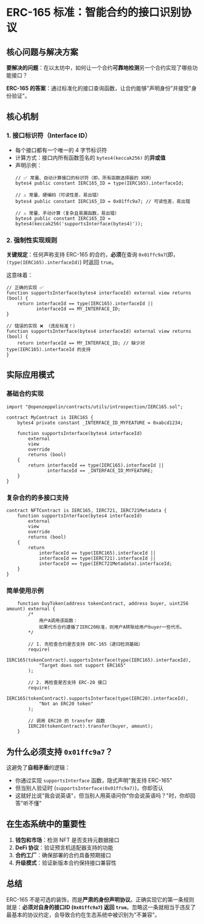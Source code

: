# ERC-165 标准：智能合约的接口识别协议

## 核心问题与解决方案

**要解决的问题**：在以太坊中，如何让一个合约**可靠地检测**另一个合约实现了哪些功能接口？

**ERC-165 的答案**：通过标准化的接口查询函数，让合约能够"声明身份"并接受"身份验证"。

## 核心机制

### 1. 接口标识符（Interface ID）
- 每个接口都有一个唯一的 4 字节标识符
- 计算方式：接口内所有函数签名的 `bytes4(keccak256)` 的**异或值**
- 声明示例：
  ```solidity
  // ✅ 常量、自动计算接口的标识符（即，所有函数选择器的 XOR）
  bytes4 public constant IERC165_ID = type(IERC165).interfaceId;
  
  // ⚠️ 常量、硬编码（可读性差，易出错）
  bytes4 public constant IERC165_ID = 0x01ffc9a7; // 可读性差，易出错
  
  // ⚠️ 常量、手动计算（复杂且易漏函数，易出错）
  bytes4 public constant IERC165_ID = bytes4(keccak256('supportsInterface(bytes4)'));
  ```

### 2. 强制性实现规则

**关键规定**：任何声称支持 ERC-165 的合约，**必须**在查询 `0x01ffc9a7`(即，`(type(IERC165).interfaceId)`) 时返回 `true`。

这意味着：
```solidity
// 正确的实现 ✅
function supportsInterface(bytes4 interfaceId) external view returns (bool) {
    return interfaceId == type(IERC165).interfaceId || 
           interfaceId == MY_INTERFACE_ID;
}

// 错误的实现 ❌ （违反标准！）
function supportsInterface(bytes4 interfaceId) external view returns (bool) {
    return interfaceId == MY_INTERFACE_ID; // 缺少对 type(IERC165).interfaceId 的支持
}
```

## 实际应用模式

### 基础合约实现
```solidity
import "@openzeppelin/contracts/utils/introspection/IERC165.sol";

contract MyContract is IERC165 {
    bytes4 private constant _INTERFACE_ID_MYFEATURE = 0xabcd1234;
    
    function supportsInterface(bytes4 interfaceId) 
        external 
        view 
        override 
        returns (bool) 
    {
        return interfaceId == type(IERC165).interfaceId || 
               interfaceId == _INTERFACE_ID_MYFEATURE;
    }
}
```

### 复杂合约的多接口支持
```solidity
contract NFTContract is IERC165, IERC721, IERC721Metadata {
    function supportsInterface(bytes4 interfaceId) 
        external 
        view 
        override 
        returns (bool) 
    {
        return
            interfaceId == type(IERC165).interfaceId ||
            interfaceId == type(IERC721).interfaceId || 
            interfaceId == type(IERC721Metadata).interfaceId;
    }
}
```

### 简单使用示例
```solidity    
    function buyToken(address tokenContract, address buyer, uint256 amount) external {
        /*
            用户A调用该函数：
            如果代币合约遵循了IERC20标准，则用户A转账给用户buyer一些代币。
        */
	
	    // 1. 先检查合约是否支持 ERC-165（递归检测基础）
        require(
            IERC165(tokenContract).supportsInterface(type(IERC165).interfaceId),
            "Target does not support ERC165"
        );
	
        // 2. 再检查是否支持 ERC-20 接口
        require(
            IERC165(tokenContract).supportsInterface(type(IERC20).interfaceId),
            "Not an ERC20 token"
        );
    
        // 调用 ERC20 的 transfer 函数
        IERC20(tokenContract).transfer(buyer, amount);
    }
```

## 为什么必须支持 `0x01ffc9a7`？

这避免了**自相矛盾**的逻辑：
- 你通过实现 `supportsInterface` 函数，隐式声明"我支持 ERC-165"
- 但当别人验证时 (`supportsInterface(0x01ffc9a7)`)，你却否认
- 这就好比说"我会说英语"，但当别人用英语问你"你会说英语吗？"时，你却回答"听不懂"

## 在生态系统中的重要性

1. **钱包和市场**：检测 NFT 是否支持元数据接口
2. **DeFi 协议**：验证预言机适配器支持的功能
3. **合约工厂**：确保部署的合约具备预期接口
4. **升级模式**：验证新版本合约保持接口兼容性

## 总结

ERC-165 不是可选的装饰，而是**严肃的身份声明协议**。正确实现它的第一条规则就是：**必须对自身的接口ID (`0x01ffc9a7`) 返回 `true`**。忽略这一条就相当于违反了最基本的协议约定，会导致合约在生态系统中被识别为"不兼容"。
